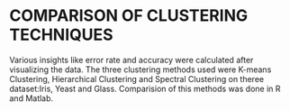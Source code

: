 # COMPARISON OF CLUSTERING TECHNIQUES
Various insights like error rate and accuracy were calculated after visualizing the data. 
The three clustering methods used were K-means Clustering, Hierarchical Clustering and Spectral Clustering on theree dataset:Iris, Yeast and Glass. 
Comparision of this methods was done in R and Matlab.
